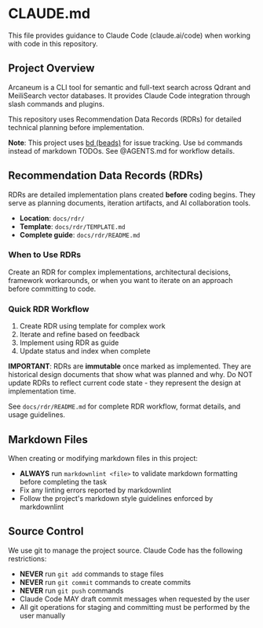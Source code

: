 # CLAUDE.md

This file provides guidance to Claude Code (claude.ai/code) when working with code in this repository.

## Project Overview

Arcaneum is a CLI tool for semantic and full-text search across Qdrant and MeiliSearch vector databases. It provides Claude Code integration through slash commands and plugins.

This repository uses Recommendation Data Records (RDRs) for detailed technical planning before implementation.

**Note**: This project uses [bd (beads)](https://github.com/steveyegge/beads) for issue tracking. Use `bd` commands instead of markdown TODOs. See @AGENTS.md for workflow details.

## Recommendation Data Records (RDRs)

RDRs are detailed implementation plans created **before** coding begins. They serve as planning documents, iteration artifacts, and AI collaboration tools.

- **Location**: `docs/rdr/`
- **Template**: `docs/rdr/TEMPLATE.md`
- **Complete guide**: `docs/rdr/README.md`

### When to Use RDRs

Create an RDR for complex implementations, architectural decisions, framework workarounds, or when you want to iterate on an approach before committing to code.

### Quick RDR Workflow

1. Create RDR using template for complex work
2. Iterate and refine based on feedback
3. Implement using RDR as guide
4. Update status and index when complete

**IMPORTANT**: RDRs are **immutable** once marked as implemented. They are historical design documents that show what was planned and why. Do NOT update RDRs to reflect current code state - they represent the design at implementation time.

See `docs/rdr/README.md` for complete RDR workflow, format details, and usage guidelines.

## Markdown Files

When creating or modifying markdown files in this project:

- **ALWAYS** run `markdownlint <file>` to validate markdown formatting before completing the task
- Fix any linting errors reported by markdownlint
- Follow the project's markdown style guidelines enforced by markdownlint

## Source Control

We use git to manage the project source. Claude Code has the following restrictions:

- **NEVER** run `git add` commands to stage files
- **NEVER** run `git commit` commands to create commits
- **NEVER** run `git push` commands
- Claude Code MAY draft commit messages when requested by the user
- All git operations for staging and committing must be performed by the user manually
